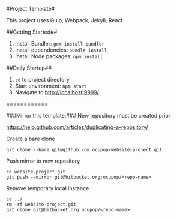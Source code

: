 #Project Template#

This project uses Gulp, Webpack, Jekyll, React

##Getting Started##
1. Install Bundler: `gem install bundler`
2. Install dependencies: `bundle install`
3. Install Node packages: `npm install`

##Daily Startup##
1. `cd` to project directory
2. Start environment: `npm start`
3. Navigate to [http://localhost:9999/](http://localhost:9999/)


============

###Mirror this template:###
New repository must be created prior

https://help.github.com/articles/duplicating-a-repository/

Create a bare clone

`git clone --bare git@github.com:ocupop/website-project.git`

Push mirror to new repository

```
cd website-project.git
git push --mirror git@bitbucket.org:ocupop/<repo-name>
```

Remove temporary local instance

``` 
cd ../
rm -rf website-project.git
git clone git@bitbucket.org:ocupop/<repo-name>
```
